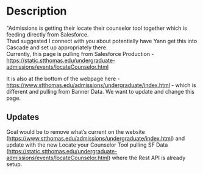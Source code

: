 # Description

"Admissions is getting their locate their counselor tool together which is feeding directly from Salesforce.  
Thad suggested I connect with you about potentially have Yann get this into Cascade and set up appropriately there.  
Currently, this page is pulling from Salesforce Production - https://static.stthomas.edu/undergraduate-admissions/events/locateCounselor.html 

It is also at the bottom of the webpage here - https://www.stthomas.edu/admissions/undergraduate/index.html -
which is different and pulling from Banner Data. We want to update and change this page.

## Updates

Goal would be to remove what’s current on the website (https://www.stthomas.edu/admissions/undergraduate/index.html)
and update with the new Locate your Counselor Tool pulling SF Data (https://static.stthomas.edu/undergraduate-admissions/events/locateCounselor.html)
where the Rest API is already setup.